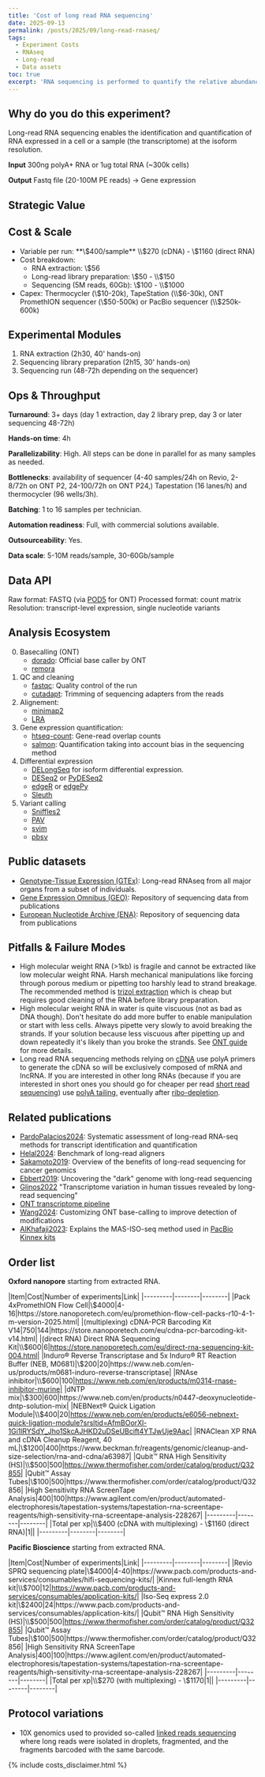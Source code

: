 ```yaml
---
title: 'Cost of long read RNA sequencing'
date: 2025-09-13
permalink: /posts/2025/09/long-read-rnaseq/
tags:
  - Experiment Costs
  - RNAseq
  - Long-read
  - Data assets
toc: true
excerpt: 'RNA sequencing is performed to quantify the relative abundance of various RNA in a sample.'
---
```


## Why do you do this experiment?

Long-read RNA sequencing enables the identification and quantification of RNA expressed in a cell or a sample (the transcriptome) at the isoform resolution.
<!--
Long-read DNA sequencing enables the identification of the genomic sequence for complex regions such as highly repetitive regions, the resolution of complex chromosomal structural variations, and the quantification of DNA methylation. It can also be used for bacterial identification from metagenomes.
-->

**Input** 300ng polyA+ RNA or 1ug total RNA (~300k cells)

**Output** Fastq file (20-100M PE reads) -> Gene expression

## Strategic Value

<!--
By comparing multiple samples, we know the effect of perturbations (drug, disease, [knock-out](/2025-09-02-single-ko.md), etc) on the transcriptome of the cell. This can be used to understand gene regulation, how a drug works, or which processes a disease affects.

RNAseq provides the sequence of all expressed genes, meaning variants (e.g. SNPs, gene fusions) can be called but coverage will be biased towards highly expressed genes.
In the context of cancer and with deep enough RNAseq, sub-clonal exonic mutations can be detected for most genes.
-->

## Cost & Scale

- Variable per run: **\\$400/sample** \\$270 (cDNA) - \\$1160 (direct RNA)
- Cost breakdown:
    + RNA extraction: \\$56
    + Long-read library preparation: \\$50 - \\$150
    + Sequencing (5M reads, 60Gb): \\$100 - \\$1000
- Capex: Thermocycler (\\$10-20k), TapeStation (\\$6-30k), ONT PromethION sequencer (\\$50-500k) or PacBio sequencer (\\$250k-600k)

## Experimental Modules

1. RNA extraction (2h30, 40' hands-on)
2. Sequencing library preparation (2h15, 30' hands-on)
3. Sequencing run (48-72h depending on the sequencer)

## Ops & Throughput

**Turnaround**: 3+ days (day 1 extraction, day 2 library prep, day 3 or later sequencing 48-72h)

**Hands-on time**: 4h

**Parallelizability**: High. All steps can be done in parallel for as many samples as needed.

**Bottlenecks**: availability of sequencer (4-40 samples/24h on Revio, 2-8/72h on ONT P2, 24-100/72h on ONT P24,) Tapestation (16 lanes/h) and thermocycler (96 wells/3h).

**Batching**: 1 to 16 samples per technician.

**Automation readiness**: Full, with commercial solutions available.

**Outsourceability**: Yes.

**Data scale**: 5-10M reads/sample, 30-60Gb/sample

## Data API
Raw format: FASTQ (via [POD5](https://github.com/nanoporetech/pod5-file-format) for ONT)
Processed format: count matrix
Resolution: transcript-level expression, single nucleotide variants

## Analysis Ecosystem

0. Basecalling (ONT) 
    - [dorado](https://github.com/nanoporetech/dorado): Official base caller by ONT
    - [remora](https://github.com/nanoporetech/remora)
1. QC and cleaning
    - [fastqc](https://www.bioinformatics.babraham.ac.uk/projects/fastqc/): Quality control of the run
    - [cutadapt](https://cutadapt.readthedocs.io/en/stable/): Trimming of sequencing adapters from the reads
2. Alignement:
    - [minimap2](https://github.com/lh3/minimap2)
    - [LRA](https://github.com/ChaissonLab/LRA)
3. Gene expression quantification:
    - [htseq-count](https://htseq.readthedocs.io/en/release_0.11.1/count.html): Gene-read overlap counts
    - [salmon](https://combine-lab.github.io/salmon/): Quantification taking into account bias in the sequencing method
4. Differential expression
    - [DELongSeq](https://pmc.ncbi.nlm.nih.gov/articles/PMC9985341/) for isoform differential expression.
    - [DESeq2](https://bioconductor.org/packages/release/bioc/html/DESeq2.html) or [PyDESeq2](https://pydeseq2.readthedocs.io/en/stable/)
    - [edgeR](https://bioconductor.org/packages/release/bioc/html/edgeR.html) or [edgePy](https://edgepy.readthedocs.io/en/latest/index.html)
    - [Sleuth](https://pachterlab.github.io/sleuth_walkthroughs/trapnell/analysis.html)
    <!-- - [glmgampoi](https://bioconductor.org/packages/release/bioc/html/glmGamPoi.html) -->
5. Variant calling
    - [Sniffles2](https://github.com/fritzsedlazeck/Sniffles)
    - [PAV](https://github.com/EichlerLab/pav)
    - [svim](https://github.com/eldariont/svim)
    - [pbsv](https://github.com/PacificBiosciences/pbsv)

## Public datasets

- [Genotype-Tissue Expression (GTEx)](https://gtexportal.org/home/downloads/adult-gtex/long_read_data): Long-read RNAseq from all major organs from a subset of individuals.
- [Gene Expression Omnibus (GEO)](https://www.ncbi.nlm.nih.gov/geo/): Repository of sequencing data from publications
- [European Nucleotide Archive (ENA)](https://www.ebi.ac.uk/ena/browser/home): Repository of sequencing data from publications

## Pitfalls & Failure Modes

- High molecular weight RNA (>1kb) is fragile and cannot be extracted like low molecular weight RNA. Harsh mechanical manipulations like forcing through porous medium or pipetting too harshly lead to strand breakage. The recommended method is [trizol extraction](https://nanoporetech.com/document/extraction-method/rna-human-cells) which is cheap but requires good cleaning of the RNA before library preparation.
- High molecular weight RNA in water is quite viscuous (not as bad as DNA though). Don't hesitate do add more buffer to enable manipulation or start with less cells. Always pipette very slowly to avoid breaking the strands. If your solution because less viscuous after pipetting up and down repeatedly it's likely than you broke the strands. See [ONT guide](https://nanoporetech.com/document/input-dna-rna-qc#assessing-input-rna) for more details.
- Long read RNA sequencing methods relying on [cDNA](https://www.nature.com/articles/s41598-018-23226-4) use polyA primers to generate the cDNA so will be exclusively composed of mRNA and lncRNA. If you are interested in other long RNAs (because if you are interested in short ones you should go for cheaper per read [short read sequencing](/posts/2025/09/short-read-sequencing)) use [polyA tailing](https://www.neb.com/en/protocols/2014/08/13/poly-a-tailing-of-rna-using-e-coli-poly-a-polymerase-neb-m0276), eventually after [ribo-depletion](https://www.neb.com/en/products/e6310-nebnext-rrna-depletion-kit-human-mouse-rat).

## Related publications

- [PardoPalacios2024](https://www.nature.com/articles/s41592-024-02298-3): Systematic assessment of long-read RNA-seq methods for transcript identification and quantification
- [Helal2024](https://www.nature.com/articles/s41598-024-56604-2): Benchmark of long-read aligners
- [Sakamoto2019](https://www.nature.com/articles/s10038-019-0658-5): Overview of the benefits of long-read sequencing for cancer genomics
- [Ebbert2019](https://link.springer.com/article/10.1186/s13059-019-1707-2): Uncovering the "dark" genome with long-read sequencing
- [Glinos2022](https://pmc.ncbi.nlm.nih.gov/articles/PMC10337767/) "Transcriptome variation in human tissues revealed by long-read sequencing"
- [ONT transcriptome pipeline](https://github.com/nanoporetech/pipeline-transcriptome-de)
- [Wang2024](https://www.nature.com/articles/s41467-024-51639-5): Customizing ONT base-calling to improve detection of modifications
- [AlKhafaji2023](https://www.nature.com/articles/s41587-023-01815-7): Explains the MAS-ISO-seq method used in [PacBio Kinnex kits](https://www.pacb.com/wp-content/uploads/Application-note-Kinnex-full-length-RNA-kit-for-isoform-sequencing.pdf)

## Order list

**Oxford nanopore** starting from extracted RNA.

|Item|Cost|Number of experiments|Link|
|---------|--------|--------|
|Pack 4xPromethION Flow Cell|\\$4000|4-16|https://store.nanoporetech.com/eu/promethion-flow-cell-packs-r10-4-1-m-version-2025.html|
|(multiplexing) cDNA-PCR Barcoding Kit V14|750|144|https://store.nanoporetech.com/eu/cdna-pcr-barcoding-kit-v14.html|
|(direct RNA) Direct RNA Sequencing Kit|\\$600|6|https://store.nanoporetech.com/eu/direct-rna-sequencing-kit-004.html|
|Induro® Reverse Transcriptase and 5x Induro® RT Reaction Buffer (NEB, M0681)|\\$200|20|https://www.neb.com/en-us/products/m0681-induro-reverse-transcriptase|
|RNAse inhibitor|\\$600|100|https://www.neb.com/en/products/m0314-rnase-inhibitor-murine|
|dNTP mix|\\$300|600|https://www.neb.com/en/products/n0447-deoxynucleotide-dntp-solution-mix|
|NEBNext® Quick Ligation Module|\\$400|20|https://www.neb.com/en/products/e6056-nebnext-quick-ligation-module?srsltid=AfmBOorXl-1Gi1lRYSdY_Jho1SkcAJHKD2uDSeUBcift4YTJwUje9Aac|
|RNAClean XP RNA and cDNA Cleanup Reagent, 40 mL|\\$1200|400|https://www.beckman.fr/reagents/genomic/cleanup-and-size-selection/rna-and-cdna/a63987|
|Qubit™ RNA High Sensitivity (HS)|\\$500|500|https://www.thermofisher.com/order/catalog/product/Q32855|
|Qubit™ Assay Tubes|\\$100|500|https://www.thermofisher.com/order/catalog/product/Q32856|
|High Sensitivity RNA ScreenTape Analysis|400|100|https://www.agilent.com/en/product/automated-electrophoresis/tapestation-systems/tapestation-rna-screentape-reagents/high-sensitivity-rna-screentape-analysis-228267|
|---------|--------|--------|
|Total per xp|\\$400 (cDNA with multiplexing) - \\$1160 (direct RNA)|1||
|---------|--------|--------|

<!--
nanopore = 250:1000 + 100 + 10 + 1 + 20 + 30 + 1 + 4
|Random Primer Mix|||https://www.neb.com/en/products/s1330-random-primer-mix|
-->

**Pacific Bioscience** starting from extracted RNA.

|Item|Cost|Number of experiments|Link|
|---------|--------|--------|
|Revio SPRQ sequencing plate|\\$4000|4-40|https://www.pacb.com/products-and-services/consumables/hifi-sequencing-kits/|
|Kinnex full-length RNA kit|\\$700|12|https://www.pacb.com/products-and-services/consumables/application-kits/|
|Iso-Seq express 2.0 kit|\\$2400|24|https://www.pacb.com/products-and-services/consumables/application-kits/|
|Qubit™ RNA High Sensitivity (HS)|\\$500|500|https://www.thermofisher.com/order/catalog/product/Q32855|
|Qubit™ Assay Tubes|\\$100|500|https://www.thermofisher.com/order/catalog/product/Q32856|
|High Sensitivity RNA ScreenTape Analysis|400|100|https://www.agilent.com/en/product/automated-electrophoresis/tapestation-systems/tapestation-rna-screentape-reagents/high-sensitivity-rna-screentape-analysis-228267|
|---------|--------|--------|
|Total per xp|\\$270 (with multiplexing) - \\$1170|1||
|---------|--------|--------|
<!--
100:1000 + 58 + 100 + 1 + 5 + 4
Max multiplexing = Iso-seq 12 barcodes x kinnex 4 barcodes, but we want max 10-12 multiplex to get 5M reads(30Gb)/sample
https://www.pacb.com/wp-content/uploads/Revio-brochure.pdf
https://gcore.ucsd.edu/isoseq-pricing
for 20x WGS: |Revio SPRQ sequencing plate|\\$4000|4-8|https://www.pacb.com/products-and-services/consumables/hifi-sequencing-kits/|
-->

## Protocol variations

- 10X genomics used to provided so-called [linked reads sequencing](https://www.10xgenomics.com/products/linked-reads) where long reads were isolated in droplets, fragmented, and the fragments barcoded with the same barcode.


{% include costs_disclaimer.html %}
